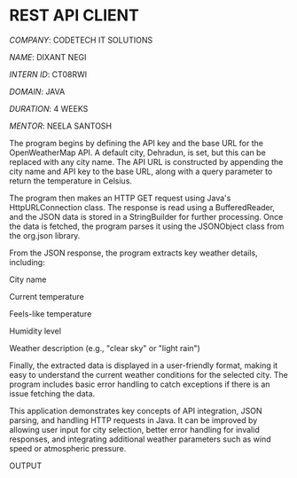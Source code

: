 # REST API CLIENT

*COMPANY*: CODETECH IT SOLUTIONS

*NAME*: DIXANT NEGI

*INTERN ID*: CT08RWI

*DOMAIN*: JAVA

*DURATION*: 4 WEEKS

*MENTOR*: NEELA SANTOSH

The program begins by defining the API key and the base URL for the OpenWeatherMap API. A default city, Dehradun, is set, but this can be replaced with any city name. The API URL is constructed by appending the city name and API key to the base URL, along with a query parameter to return the temperature in Celsius.

The program then makes an HTTP GET request using Java's HttpURLConnection class. The response is read using a BufferedReader, and the JSON data is stored in a StringBuilder for further processing. Once the data is fetched, the program parses it using the JSONObject class from the org.json library.

From the JSON response, the program extracts key weather details, including:

City name

Current temperature

Feels-like temperature

Humidity level

Weather description (e.g., "clear sky" or "light rain")


Finally, the extracted data is displayed in a user-friendly format, making it easy to understand the current weather conditions for the selected city. The program includes basic error handling to catch exceptions if there is an issue fetching the data.

This application demonstrates key concepts of API integration, JSON parsing, and handling HTTP requests in Java. It can be improved by allowing user input for city selection, better error handling for invalid responses, and integrating additional weather parameters such as wind speed or atmospheric pressure.

OUTPUT


